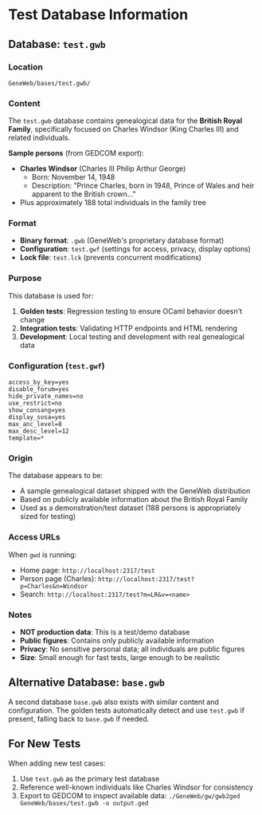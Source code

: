 # Test Database Information

## Database: `test.gwb`

### Location
`GeneWeb/bases/test.gwb/`

### Content
The `test.gwb` database contains genealogical data for the **British Royal Family**, specifically focused on Charles Windsor (King Charles III) and related individuals.

**Sample persons** (from GEDCOM export):
- **Charles Windsor** (Charles III Philip Arthur George)
  - Born: November 14, 1948
  - Description: "Prince Charles, born in 1948, Prince of Wales and heir apparent to the British crown..."
- Plus approximately 188 total individuals in the family tree

### Format
- **Binary format**: `.gwb` (GeneWeb's proprietary database format)
- **Configuration**: `test.gwf` (settings for access, privacy, display options)
- **Lock file**: `test.lck` (prevents concurrent modifications)

### Purpose
This database is used for:
1. **Golden tests**: Regression testing to ensure OCaml behavior doesn't change
2. **Integration tests**: Validating HTTP endpoints and HTML rendering
3. **Development**: Local testing and development with real genealogical data

### Configuration (`test.gwf`)
```
access_by_key=yes
disable_forum=yes
hide_private_names=no
use_restrict=no
show_consang=yes
display_sosa=yes
max_anc_level=8
max_desc_level=12
template=*
```

### Origin
The database appears to be:
- A sample genealogical dataset shipped with the GeneWeb distribution
- Based on publicly available information about the British Royal Family
- Used as a demonstration/test dataset (188 persons is appropriately sized for testing)

### Access URLs
When `gwd` is running:
- Home page: `http://localhost:2317/test`
- Person page (Charles): `http://localhost:2317/test?p=Charles&n=Windsor`
- Search: `http://localhost:2317/test?m=LR&v=<name>`

### Notes
- **NOT production data**: This is a test/demo database
- **Public figures**: Contains only publicly available information
- **Privacy**: No sensitive personal data; all individuals are public figures
- **Size**: Small enough for fast tests, large enough to be realistic

## Alternative Database: `base.gwb`

A second database `base.gwb` also exists with similar content and configuration. The golden tests automatically detect and use `test.gwb` if present, falling back to `base.gwb` if needed.

## For New Tests

When adding new test cases:
1. Use `test.gwb` as the primary test database
2. Reference well-known individuals like Charles Windsor for consistency
3. Export to GEDCOM to inspect available data: `./GeneWeb/gw/gwb2ged GeneWeb/bases/test.gwb -o output.ged`

